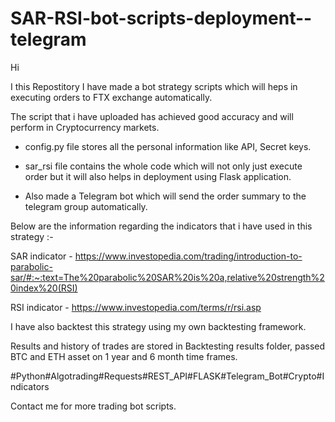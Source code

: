 # SAR-RSI-bot-scripts-deployment--telegram

Hi

I this Repostitory I have made a bot strategy scripts which will heps in executing orders to FTX exchange automatically.

The script that i have uploaded has achieved good accuracy and will perform in Cryptocurrency markets.

- config.py file stores all the personal information like API, Secret keys. 

- sar_rsi file contains the whole code which will not only just execute order but it will also helps in deployment using Flask application.

- Also made a Telegram bot which will send the order summary to the telegram group automatically. 

Below are the information regarding the indicators that i have used in this strategy :-

SAR indicator - https://www.investopedia.com/trading/introduction-to-parabolic-sar/#:~:text=The%20parabolic%20SAR%20is%20a,relative%20strength%20index%20(RSI)

RSI indicator - https://www.investopedia.com/terms/r/rsi.asp

I have also backtest this strategy using my own backtesting framework.

Results and history of trades are stored in Backtesting results folder, passed BTC and ETH asset on 1 year and 6 month time frames.

#Python#Algotrading#Requests#REST_API#FLASK#Telegram_Bot#Crypto#Indicators

Contact me for more trading bot scripts.



